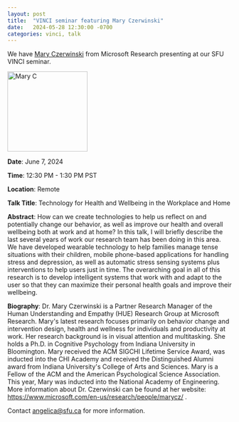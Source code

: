 ```yaml
---
layout: post
title:  "VINCI seminar featuring Mary Czerwinski"
date:   2024-05-28 12:30:00 -0700
categories: vinci, talk
---
```


We have [Mary Czerwinski](https://www.microsoft.com/en-us/research/people/marycz/) from Microsoft Research presenting at our SFU VINCI seminar.

<img src="https://www.microsoft.com/en-us/research/wp-content/uploads/2017/06/avatar_user_32824_1498795276-180x180.jpg" width="180" height="180" alt="Mary C">

**Date**: June 7, 2024

**Time**: 12:30 PM - 1:30 PM PST

**Location**: Remote


**Talk Title**: Technology for Health and Wellbeing in the Workplace and Home


**Abstract**: How can we create technologies to help us reflect on and potentially change our behavior, as well as improve our health and overall wellbeing both at work and at home? In this talk, I will briefly describe the last several years of work our research team has been doing in this area. We have developed wearable technology to help families manage tense situations with their children, mobile phone-based applications for handling stress and depression, as well as automatic stress sensing systems plus interventions to help users just in time. The overarching goal in all of this research is to develop intelligent systems that work with and adapt to the user so that they can maximize their personal health goals and improve their wellbeing.

**Biography**: Dr. Mary Czerwinski is a Partner Research Manager of the Human Understanding and Empathy (HUE) Research Group at Microsoft Research. Mary's latest research focuses primarily on behavior change and intervention design, health and wellness for individuals and productivity at work. Her research background is in visual attention and multitasking. She holds a Ph.D. in Cognitive Psychology from Indiana University in Bloomington. Mary received the ACM SIGCHI Lifetime Service Award, was inducted into the CHI Academy and received the Distinguished Alumni award from Indiana University's College of Arts and Sciences. Mary is a Fellow of the ACM and the American Psychological Science Association. This year, Mary was inducted into the National Academy of Engineering. More information about Dr. Czerwinski can be found at her website: https://www.microsoft.com/en-us/research/people/marycz/ .

Contact angelica@sfu.ca for more information.